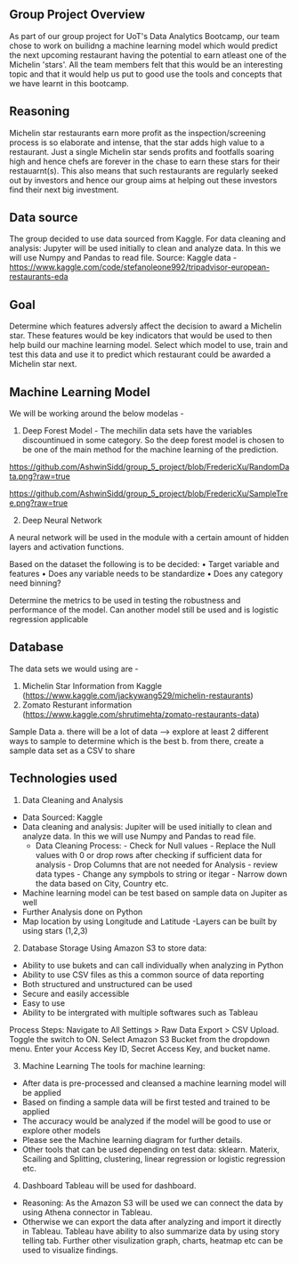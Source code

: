 ## Group Project Overview
As part of our group project for UoT's Data Analytics Bootcamp, our team chose to work on builidng a machine learning model which would predict the next upcoming restaurant having the potential to earn atleast one of the Michelin 'stars'. All the team members felt that this would be an interesting topic and that it would help us put to good use the tools and concepts that we have learnt in this bootcamp.

## Reasoning
Michelin star restaurants earn more profit as the inspection/screening process is so elaborate and intense, that the star adds high value to a restaurant. Just a single Michelin star sends profits and footfalls soaring high and hence chefs are forever in the chase to earn these stars for their restauarnt(s). This also means that such restaurants are regularly seeked out by investors and hence our group aims at helping out these investors find their next big investment. 

## Data source
The group decided to use data sourced from Kaggle. For data cleaning and analysis: Jupyter will be used initially to clean and analyze data. In this we will use Numpy and Pandas to read file.
Source: Kaggle data - https://www.kaggle.com/code/stefanoleone992/tripadvisor-european-restaurants-eda

## Goal
Determine which features adversly affect the decision to award a Michelin star. These features would be key indicators that would be used to then help build our machine learning model. Select which model to use, train and test this data and use it to predict which restaurant could be awarded a Michelin star next.

## Machine Learning Model 
We will be working around the below modelas - 
1) Deep Forest Model - The mechilin data sets have the variables discountinued in some category. So the deep forest model is chosen to be one of the main method for the machine learning of the prediction.

https://github.com/AshwinSidd/group_5_project/blob/FredericXu/RandomData.png?raw=true

https://github.com/AshwinSidd/group_5_project/blob/FredericXu/SampleTree.png?raw=true

2) Deep Neural Network 

A neural network will be used in the module with a certain amount of hidden layers and activation functions.

Based on the dataset the following is to be decided:
•	Target variable and features
•	Does any variable needs to be standardize
•	Does any category need binning?

Determine the metrics to be used in testing the robustness and performance of the model.
Can another model still be used and is logistic regression applicable


## Database
The data sets we would using are - 
1) Michelin Star Information from Kaggle (https://www.kaggle.com/jackywang529/michelin-restaurants)
2) Zomato Resturant information (https://www.kaggle.com/shrutimehta/zomato-restaurants-data)

Sample Data
a. there will be a lot of data --> explore at least 2 different ways to sample to determine which is the best
b. from there, create a sample data set as a CSV to share

## Technologies used
1. Data Cleaning and Analysis

- Data Sourced: Kaggle
- Data cleaning and analysis: Jupiter will be used initially to clean and analyze data. In this we will use Numpy and Pandas to read file.
    - Data Cleaning Process:
            - Check for Null values
            - Replace the Null values with 0 or drop rows after checking if sufficient data for analysis
            - Drop Columns that are not needed for Analysis
            - review data types
            - Change any sympbols to string or itegar
            - Narrow down the data based on City, Country etc. 
- Machine learning model can be test based on sample data on Jupiter as well
- Further Analysis done on Python
- Map location by using Longitude and Latitude
            -Layers can be built by using stars (1,2,3)


2. Database Storage
Using Amazon S3 to store data:
- Ability to use bukets and can call individually when analyzing in Python
- Ability to use CSV files as this a common source of data reporting
- Both structured and unstructured can be used 
- Secure and easily accessible
- Easy to use 
- Ability to be intergrated with multiple softwares such as Tableau

Process Steps:
Navigate to All Settings > Raw Data Export > CSV Upload. Toggle the switch to ON. Select Amazon S3 Bucket from the dropdown menu. Enter your Access Key ID, Secret Access Key, and bucket name.

3. Machine Learning
The tools for machine learning:
- After data is pre-processed and cleansed a machine learning model will be applied
- Based on finding a sample data will be first tested and trained to be applied
- The accuracy would be analyzed if the model will be good to use or explore other models
- Please see the Machine learning diagram for further details. 
- Other tools that can be used depending on test data: sklearn. Materix, Scailing and Splitting, clustering, linear regression or logistic regression etc.

4. Dashboard
Tableau will be used for dashboard.
- Reasoning: As the Amazon S3 will be used we can connect the data by using Athena connector in Tableau.
- Otherwise we can export the data after analyzing and import it directly in Tableau. Tableau have ability to also summarize data by using story telling tab. Further other visulization graph, charts, heatmap etc can be used to visualize findings. 



